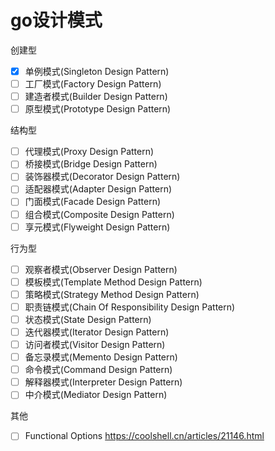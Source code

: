 # go设计模式

创建型  
- [x] 单例模式(Singleton Design Pattern)  
- [ ] 工厂模式(Factory Design Pattern)  
- [ ] 建造者模式(Builder Design Pattern)  
- [ ] 原型模式(Prototype Design Pattern)  

结构型  
- [ ] 代理模式(Proxy Design Pattern)  
- [ ] 桥接模式(Bridge Design Pattern)  
- [ ] 装饰器模式(Decorator Design Pattern)  
- [ ] 适配器模式(Adapter Design Pattern)  
- [ ] 门面模式(Facade Design Pattern)  
- [ ] 组合模式(Composite Design Pattern)  
- [ ] 享元模式(Flyweight Design Pattern)  

行为型  
- [ ] 观察者模式(Observer Design Pattern)  
- [ ] 模板模式(Template Method Design Pattern)  
- [ ] 策略模式(Strategy Method Design Pattern)  
- [ ] 职责链模式(Chain Of Responsibility Design Pattern)  
- [ ] 状态模式(State Design Pattern)  
- [ ] 迭代器模式(Iterator Design Pattern)  
- [ ] 访问者模式(Visitor Design Pattern)  
- [ ] 备忘录模式(Memento Design Pattern)  
- [ ] 命令模式(Command Design Pattern)  
- [ ] 解释器模式(Interpreter Design Pattern)  
- [ ] 中介模式(Mediator Design Pattern)  

其他
- [ ] Functional Options https://coolshell.cn/articles/21146.html